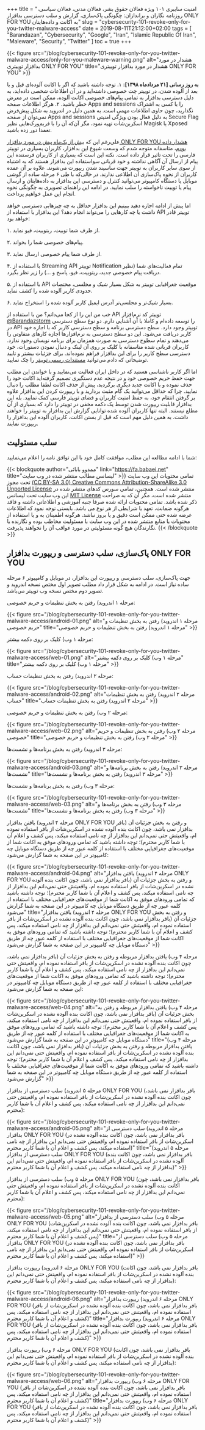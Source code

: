 +++
title = "امنیت سایبری ۱۰۱ ویژه فعالان حقوق بشر، فعالان مدنی، فعالان سیاسی، روزنامه نگاران و براندازان: چگونگی پاک‌سازی، گزارش و سلب دسترسی بدافزار ONLY FOR YOU به اکانت و داده‌هایتان"
slug = "cybersecurity-101-revoke-only-for-you-twitter-malware-access"
date = 2019-08-11T21:12:00+02:00
tags = [ "Barandazan", "Cybersecurity", "Google", "Iran", "Islamic Republic Of Iran", "Maleware", "Security", "Twitter" ]
toc = true
+++

{{< figure src="/blog/cybersecurity-101-revoke-only-for-you-twitter-malware-access/only-for-you-maleware-warning.png" alt="هشدار در مورد بدافزار توییتری ONLY FOR YOU" title="هشدار در مورد بدافزار توییتری ONLY FOR YOU" >}}

**به روز رسانی [۲۱ مردادماه ۱۳۹۸]:** ۱. توجه داشته باشید که اگر با اکانت آلوده‌ای قبل و یا بعد از آلوده شدن، در توییتر چت خصوصی داشته‌اید و در آن اطلاعات شخصی داده‌اید، به دلیل دسترسی بد‌افزار به تمامی پیام‌های خصوصی اکانت آلوده، ممکن است در معرض خطر باشید. ۲. هرگز اطلاعات صفحه Apps and sessions را با کسی به اشتراک نگذارید، چون حاوی اطلاعات مهمی است. به همین دلیل در اندروید به شکل پیش‌فرض نمی‌توان از صفحه Apps and sessions به دلیل فعال بودن ویژگی امنیتی Secure Flag اسکرین‌شات تهیه نمود، مگر آن‌که آن‌ را با فریم‌ورک‌هایی نظیر Magisk یا Xposed تعمدا دور زده باشید.

علی‌رغم این که [بیش از یک‌ماه پیش در مورد بدافزار ONLY FOR YOU هشدار داده بودم](https://twitter.com/mamadou_babaei/status/1148672085931286529)، متاسفانه متوجه شدم که وسعت شیوع این بدافزار، کاربران بسیاری در توییتر فارسی را تحت تاثیر قرار داده است. نکته این است که بسیاری از کاربران فرستنده این پیام از ارسال آن آگاهی نداشته و خود قربانی سواستفاده این بدافزار هستند که به اشتباه از سوی سایر کاربران به توییتر جهت ساسپند شدن ریپورت می‌شوند. علاوه بر آن عمده کاربران از نحوه پاک‌سازی آن اطلاعی ندارند. در حالی‌که با طی ۶ مرحله ساده از گوشی موبایل یا دستگاه کامپیوتر می‌توانید کنترل و دسترسی این بدافزار به داده‌هایتان و ارسال پیام یا توییت ناخواسته را سلب نمایید. در ادامه این راهنمای تصویری به چگونگی نحوه انجام این عمل خواهیم پرداخت.

اما پیش از ادامه اجازه دهید ببینیم این بدافزار حداقل به چه چیزهایی دسترسی خواهد داشت یا چه کارهایی را می‌تواند انجام دهد؟ این بدافزار با استفاده از API توییتر قادر خواهد بود:

۱. از طرف شما توییت، ریتوییت، فیو نماید.

۲. پیام‌های خصوصی شما را بخواند.

۳. از طرف شما پیام خصوصی ارسال نماید.

۴. با استفاده از Streaming API توییتر Notification تمام فعالیت‌های شما (نظیر دریافت پیام خصوصی جدید، ریتوییت، فیو، پاسخ و ...) را زیر نظر بگیرد.

۵. با استفاده از API موقعیت جغرافیایی توییتر به شکل بسیار شیک و مجلسی، مختصات حدودی کاربر آلوده شده را کشف نماید.

۶. بسیار شیک‌تر و مجلسی‌تر آدرس ایمیل کاربر آلوده شده را استخراج نماید.

خب من این را از کجا می‌دانم؟ من با استفاده از API توییتر کد نرم‌افزار [@Barandazstorm](https://twitter.com/Barandazstorm/) را توسعه داده‌ام و کاملا با آن آشنایی دارم. دو نوع سطح دسترسی در API توییتر وجود دارد. سطح دسترسی برنامه و سطح دسترسی کاربر که با اجازه خود کاربر دریافت می‌شود. این دو سطح دسترسی به نرم‌افزارها اجازه کارهای متفاوتی را می‌دهند و تمام سطوح دسترسی به صورت همزمان برای برنامه نویسان وجود ندارد. کاربران قربانی شده متاسفانه با کلیک بر روی آن لینک و دنبال نمودن دستورات، خود دسترسی سطح کاربر را برای این بدافزار فراهم نموده‌اند. برای جزئیات بیشتر و تایید توضیحاتی که دادم می‌توانید [مستندات رسمی توییتر](https://web.archive.org/web/20190811201646/https://developer.twitter.com/en/docs/basics/authentication/overview/application-only) را چک نمایید.

اما اگر کاربر ناشناسی هستید که در داخل ایران فعالیت می‌نمایید و با خواندن این مطلب جهت حفظ حریم خصوصی خود و در نتیجه عدم دستگیری تصمیم گرفته‌اید اکانت خود را حذف نموده و با اکانت جدید دیگری برگردید، پیش از حذف اکانت لطفا مطلب را دنبال نمایید. چرا که حداقل می‌توانید یک گام مثبت بردارید و با ریپورت کردن این بدافزار علاوه بر گرفتن انتقام خود، به حفظ امنیت کاربران و فضای توییتر فارسی کمک نمایید. بله این بدافزار قابلیت ریپورت شدن توسط یک دکمه مخفی در توییتر را دارد که بسیاری از آن مطلع نیستند. البته تنها کاربران آلوده شده توانایی گزارش این بدافزار به توییتر را خواهند داشت. به همین دلیل مهم است که قبل از بستن اکانت، کاربران آلوده این بدافزار را ریپورت نمایند.

<!--more-->

## سلب مسئولیت

شما با ادامه مطالعه این مطلب، موافقت کامل خود با این توافق نامه را اعلام می‌نمایید:

{{< blockquote author="ممدوو بابائی" link="https://fa.babaei.net" title="لیسانس مطالب منتشر شده در وب سایت" >}}
تمامی محتویات این وب سایت تحت مجوز <a rel="license" href="https://creativecommons.org/licenses/by-sa/3.0/deed.fa" target="_blank">(CC BY-SA 3.0) Creative Commons Attribution-ShareAlike 3.0 Unported License</a> منتشر شده است. همچنین، تمامی سورس کدهای منتشر شده در این وب سایت تحت لیسانس <a rel="license" href="http://opensource.org/licenses/MIT" target="_blank">MIT License</a> منتشر شده است، مگر آن که به صراحت ذکر شده باشد. تمامی محتویات ارائه شده صرفا جنبه آموزشی و اطلاعاتی داشته و فاقد هرگونه ضمانت، تعهد یا شرایطی از هر نوع می باشد. بایستی توجه نمود که اطلاعات عرضه شده حتی ممکن است دقیق و یا بروز نباشد. هرگونه اطمینان به و یا استفاده از محتویات یا منابع منتشر شده در این وب سایت با مسئولیت مخاطب بوده و نگارنده یا نگارندگان هیچ گونه مسئولیتی در مورد عواقب آن را نخواهند پذیرفت.
{{< /blockquote >}}

## پاک‌سازی، سلب دسترسی و ریپورت بدافزار ONLY FOR YOU

جهت پاک‌سازی، سلب دسترسی و ریپورت این بدافزار، در موبایل و کامپیوتر ۶ مرحله ساده نیاز است. در ادامه به شکل قرار داد مطلب تصویر اول مختص نسخه اندروید و تصویر دوم مختص نسخه وب توییتر می‌باشد.

مرحله ۱ اندروید) رفتن به بخش تنظیمات و حریم خصوصی:

{{< figure src="/blog/cybersecurity-101-revoke-only-for-you-twitter-malware-access/android-01.png" alt="مرحله ۱ اندروید) رفتن به بخش تنظیمات و حریم خصوصی" title="مرحله ۱ اندروید) رفتن به بخش تنظیمات و حریم خصوصی" >}}

مرحله ۱ وب) کلیک بر روی دکمه بیشتر:

{{< figure src="/blog/cybersecurity-101-revoke-only-for-you-twitter-malware-access/web-01.png" alt="مرحله ۱ وب) کلیک بر روی دکمه بیشتر" title="مرحله ۱ وب) کلیک بر روی دکمه بیشتر" >}}

مرحله ۲ اندروید) رفتن به بخش تنظیمات حساب:

{{< figure src="/blog/cybersecurity-101-revoke-only-for-you-twitter-malware-access/android-02.png" alt="مرحله ۲ اندروید) رفتن به بخش تنظیمات حساب" title="مرحله ۲ اندروید) رفتن به بخش تنظیمات حساب" >}}

مرحله ۲ وب) رفتن به بخش تنظیمات و حریم خصوصی:

{{< figure src="/blog/cybersecurity-101-revoke-only-for-you-twitter-malware-access/web-02.png" alt="مرحله ۲ وب) رفتن به بخش تنظیمات و حریم خصوصی" title="مرحله ۲ وب) رفتن به بخش تنظیمات و حریم خصوصی" >}}

مرحله ۳ اندروید) رفتن به بخش برنامه‌ها و نشست‌ها:

{{< figure src="/blog/cybersecurity-101-revoke-only-for-you-twitter-malware-access/android-03.png" alt="مرحله ۳ اندروید) رفتن به بخش برنامه‌ها و نشست‌ها" title="مرحله ۳ اندروید) رفتن به بخش برنامه‌ها و نشست‌ها" >}}

مرحله ۳ وب) رفتن به بخش برنامه‌ها و نشست‌ها:

{{< figure src="/blog/cybersecurity-101-revoke-only-for-you-twitter-malware-access/web-03.png" alt="مرحله ۳ وب) رفتن به بخش برنامه‌ها و نشست‌ها" title="مرحله ۳ وب) رفتن به بخش برنامه‌ها و نشست‌ها" >}}

مرحله ۴ اندروید) یافتن بدافزار ONLY FOR YOU و رفتن به بخش جزئیات آن (بافر بدافزار نمی باشد، چون اکانت بنده آلوده نشده در اسکرین‌شات از بافر استفاده نموده ام، واقعیتش حتی نمی‌دانم این بدافزار از چه نامی استفاده میکند، پس کشف و اعلام آن با شما کاربر محترم)؛ توجه داشته باشید که تمامی ورودهای موفق به اکانت شما از موقعیت‌های جغرافیایی مختلف با استفاده از کلمه عبور چه از طریق دستگاه موبایل چه کامیپوتر در این صفحه به شما گزارش می‌شود:

{{< figure src="/blog/cybersecurity-101-revoke-only-for-you-twitter-malware-access/android-04.png" alt="مرحله ۴ اندروید) یافتن بدافزار ONLY FOR YOU و رفتن به بخش جزئیات آن (بافر بدافزار نمی باشد، چون اکانت بنده آلوده نشده در اسکرین‌شات از بافر استفاده نموده ام، واقعیتش حتی نمی‌دانم این بدافزار از چه نامی استفاده میکند، پس کشف و اعلام آن با شما کاربر محترم)؛ توجه داشته باشید که تمامی ورودهای موفق به اکانت شما از موقعیت‌های جغرافیایی مختلف با استفاده از کلمه عبور چه از طریق دستگاه موبایل چه کامیپوتر در این صفحه به شما گزارش می‌شود" title="مرحله ۴ اندروید) یافتن بدافزار ONLY FOR YOU و رفتن به بخش جزئیات آن (بافر بدافزار نمی باشد، چون اکانت بنده آلوده نشده در اسکرین‌شات از بافر استفاده نموده ام، واقعیتش حتی نمی‌دانم این بدافزار از چه نامی استفاده میکند، پس کشف و اعلام آن با شما کاربر محترم)؛ توجه داشته باشید که تمامی ورودهای موفق به اکانت شما از موقعیت‌های جغرافیایی مختلف با استفاده از کلمه عبور چه از طریق دستگاه موبایل چه کامیپوتر در این صفحه به شما گزارش می‌شود" >}}

مرحله ۴ وب) یافتن بدافزار مربوطه و رفتن به بخش جزئیات آن (بافر بدافزار نمی باشد، چون اکانت بنده آلوده نشده در اسکرین‌شات از بافر استفاده نموده ام، واقعیتش حتی نمی‌دانم این بدافزار از چه نامی استفاده میکند، پس کشف و اعلام آن با شما کاربر محترم)؛ توجه داشته باشید که تمامی ورودهای موفق به اکانت شما از موقعیت‌های جغرافیایی مختلف با استفاده از کلمه عبور چه از طریق دستگاه موبایل چه کامیپوتر در این صفحه به شما گزارش می‌شود:

{{< figure src="/blog/cybersecurity-101-revoke-only-for-you-twitter-malware-access/web-04.png" alt="مرحله ۴ وب) یافتن بدافزار مربوطه و رفتن به بخش جزئیات آن (بافر بدافزار نمی باشد، چون اکانت بنده آلوده نشده در اسکرین‌شات از بافر استفاده نموده ام، واقعیتش حتی نمی‌دانم این بدافزار از چه نامی استفاده میکند، پس کشف و اعلام آن با شما کاربر محترم)؛ توجه داشته باشید که تمامی ورودهای موفق به اکانت شما از موقعیت‌های جغرافیایی مختلف با استفاده از کلمه عبور چه از طریق دستگاه موبایل چه کامیپوتر در این صفحه به شما گزارش می‌شود" title="مرحله ۴ وب) یافتن بدافزار مربوطه و رفتن به بخش جزئیات آن (بافر بدافزار نمی باشد، چون اکانت بنده آلوده نشده در اسکرین‌شات از بافر استفاده نموده ام، واقعیتش حتی نمی‌دانم این بدافزار از چه نامی استفاده میکند، پس کشف و اعلام آن با شما کاربر محترم)؛ توجه داشته باشید که تمامی ورودهای موفق به اکانت شما از موقعیت‌های جغرافیایی مختلف با استفاده از کلمه عبور چه از طریق دستگاه موبایل چه کامیپوتر در این صفحه به شما گزارش می‌شود" >}}

مرحله ۵ اندروید) سلب دسترسی از بدافزار ONLY FOR YOU (بافر بدافزار نمی باشد، چون اکانت بنده آلوده نشده در اسکرین‌شات از بافر استفاده نموده ام، واقعیتش حتی نمی‌دانم این بدافزار از چه نامی استفاده میکند، پس کشف و اعلام آن با شما کاربر محترم):

{{< figure src="/blog/cybersecurity-101-revoke-only-for-you-twitter-malware-access/android-05.png" alt="مرحله ۵ اندروید) سلب دسترسی از بدافزار ONLY FOR YOU (بافر بدافزار نمی باشد، چون اکانت بنده آلوده نشده در اسکرین‌شات از بافر استفاده نموده ام، واقعیتش حتی نمی‌دانم این بدافزار از چه نامی استفاده میکند، پس کشف و اعلام آن با شما کاربر محترم)" title="مرحله ۵ اندروید) سلب دسترسی از بدافزار ONLY FOR YOU (بافر بدافزار نمی باشد، چون اکانت بنده آلوده نشده در اسکرین‌شات از بافر استفاده نموده ام، واقعیتش حتی نمی‌دانم این بدافزار از چه نامی استفاده میکند، پس کشف و اعلام آن با شما کاربر محترم)" >}}

مرحله ۵ وب) سلب دسترسی از بدافزار ONLY FOR YOU (بافر بدافزار نمی باشد، چون اکانت بنده آلوده نشده در اسکرین‌شات از بافر استفاده نموده ام، واقعیتش حتی نمی‌دانم این بدافزار از چه نامی استفاده میکند، پس کشف و اعلام آن با شما کاربر محترم):

{{< figure src="/blog/cybersecurity-101-revoke-only-for-you-twitter-malware-access/web-05.png" alt="مرحله ۵ وب) سلب دسترسی از بدافزار ONLY FOR YOU (بافر بدافزار نمی باشد، چون اکانت بنده آلوده نشده در اسکرین‌شات از بافر استفاده نموده ام، واقعیتش حتی نمی‌دانم این بدافزار از چه نامی استفاده میکند، پس کشف و اعلام آن با شما کاربر محترم)" title="مرحله ۵ وب) سلب دسترسی از بدافزار ONLY FOR YOU (بافر بدافزار نمی باشد، چون اکانت بنده آلوده نشده در اسکرین‌شات از بافر استفاده نموده ام، واقعیتش حتی نمی‌دانم این بدافزار از چه نامی استفاده میکند، پس کشف و اعلام آن با شما کاربر محترم)" >}}

مرحله ۶ اندروید) ریپورت بدافزار ONLY FOR YOU (بافر بدافزار نمی باشد، چون اکانت بنده آلوده نشده در اسکرین‌شات از بافر استفاده نموده ام، واقعیتش حتی نمی‌دانم این بدافزار از چه نامی استفاده میکند، پس کشف و اعلام آن با شما کاربر محترم):

{{< figure src="/blog/cybersecurity-101-revoke-only-for-you-twitter-malware-access/android-06.png" alt="مرحله ۶ اندروید) ریپورت بدافزار ONLY FOR YOU (بافر بدافزار نمی باشد، چون اکانت بنده آلوده نشده در اسکرین‌شات از بافر استفاده نموده ام، واقعیتش حتی نمی‌دانم این بدافزار از چه نامی استفاده میکند، پس کشف و اعلام آن با شما کاربر محترم)" title="مرحله ۶ اندروید) ریپورت بدافزار ONLY FOR YOU (بافر بدافزار نمی باشد، چون اکانت بنده آلوده نشده در اسکرین‌شات از بافر استفاده نموده ام، واقعیتش حتی نمی‌دانم این بدافزار از چه نامی استفاده میکند، پس کشف و اعلام آن با شما کاربر محترم)" >}}

مرحله ۶ وب) ریپورت بدافزار ONLY FOR YOU (بافر بدافزار نمی باشد، چون اکانت بنده آلوده نشده در اسکرین‌شات از بافر استفاده نموده ام، واقعیتش حتی نمی‌دانم این بدافزار از چه نامی استفاده میکند، پس کشف و اعلام آن با شما کاربر محترم):

{{< figure src="/blog/cybersecurity-101-revoke-only-for-you-twitter-malware-access/web-06.png" alt="مرحله ۶ وب) ریپورت بدافزار ONLY FOR YOU (بافر بدافزار نمی باشد، چون اکانت بنده آلوده نشده در اسکرین‌شات از بافر استفاده نموده ام، واقعیتش حتی نمی‌دانم این بدافزار از چه نامی استفاده میکند، پس کشف و اعلام آن با شما کاربر محترم)" title="مرحله ۶ وب) ریپورت بدافزار ONLY FOR YOU (بافر بدافزار نمی باشد، چون اکانت بنده آلوده نشده در اسکرین‌شات از بافر استفاده نموده ام، واقعیتش حتی نمی‌دانم این بدافزار از چه نامی استفاده میکند، پس کشف و اعلام آن با شما کاربر محترم)" >}}
